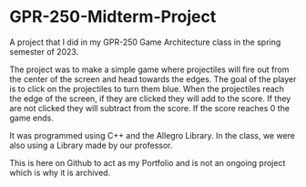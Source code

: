 # GPR-250-Midterm-Project
A project that I did in my GPR-250 Game Architecture class in the spring semester of 2023. 

The project was to make a simple game where projectiles will fire out from the center of the screen and head towards the edges. The goal of the player is to click on the projectiles to turn them blue. 
When the projectiles reach the edge of the screen, if they are clicked they will add to the score. If they are not clicked they will subtract from the score. If the score reaches 0 the game ends.

It was programmed using C++ and the Allegro Library. In the class, we were also using a Library made by our professor. 

This is here on Github to act as my Portfolio and is not an ongoing project which is why it is archived. 
